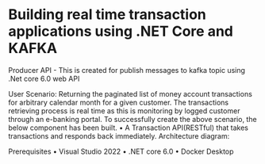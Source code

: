 # Building real time transaction applications using .NET Core and KAFKA

Producer API - This is created for publish messages to kafka topic using .Net core 6.0 web API


User Scenario:
Returning the paginated list of money account transactions for arbitrary calendar month for a given customer. The transactions retrieving process is real time as this is monitoring by logged customer through an e-banking portal.
To successfully create the above scenario, the below component has been built.
•	A Transaction API(RESTful) that takes transactions and responds back immediately.
Architecture diagram:
 



Prerequisites
•	Visual Studio 2022
•	.NET core 6.0
•	Docker Desktop


